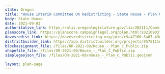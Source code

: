 ```yaml
---
state: Oregon
title: "House Interim Committee On Redistricting - State House - Plan C"
body: State House
date: 2021-09-03
authoritative_link: https://olis.oregonlegislature.gov/liz/2021I1/Committees/HRED/2021-09-03-08-00/MeetingMaterials
planscore_link: https://planscore.campaignlegal.org/plan.html?20210903T163941.435212473Z
davesredist_link: https://davesredistricting.org/join/c9a47160-6a07-43d1-8aaa-cbffb8671451
districtbuilder_link: https://app.districtbuilder.org/projects/9575111d-c9d1-4ec3-968e-7211a70d0659
blockassignment_file: /files/OR-2021-09/House_-_Plan_C_Public.zip
shapefile_file: /files/OR-2021-09/House_-_Plan_C_Public.zip
simplegeojson_file: /files/OR-2021-09/House_-_Plan_C_Public.geojson

layout: plan-page
---
```

